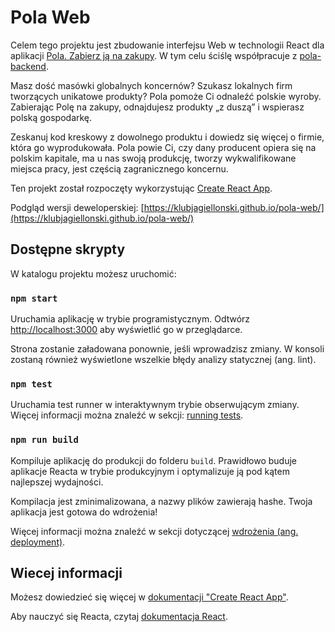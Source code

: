 # Pola Web

Celem tego projektu jest zbudowanie interfejsu Web w technologii React dla aplikacji [Pola. Zabierz ją na zakupy](https://www.pola-app.pl/). W tym celu ściślę współpracuje z [pola-backend](https://github.com/KlubJagiellonski/pola-backend).

Masz dość masówki globalnych koncernów? Szukasz lokalnych firm tworzących unikatowe produkty? Pola pomoże Ci odnaleźć polskie wyroby. Zabierając Polę na zakupy, odnajdujesz produkty „z duszą” i wspierasz polską gospodarkę.

Zeskanuj kod kreskowy z dowolnego produktu i dowiedz się więcej o firmie, która go wyprodukowała. Pola powie Ci, czy dany producent opiera się na polskim kapitale, ma u nas swoją produkcję, tworzy wykwalifikowane miejsca pracy, jest częścią zagranicznego koncernu.

Ten projekt został rozpoczęty wykorzystując [Create React App](https://github.com/facebook/create-react-app).

Podgląd wersji deweloperskiej: [https://klubjagiellonski.github.io/pola-web/](https://klubjagiellonski.github.io/pola-web/)

## Dostępne skrypty

W katalogu projektu możesz uruchomić:

### `npm start`

Uruchamia aplikację w trybie programistycznym.
Odtwórz [http://localhost:3000](http://localhost:3000) aby wyświetlić go w przeglądarce.

Strona zostanie załadowana ponownie, jeśli wprowadzisz zmiany.
W konsoli zostaną również wyświetlone wszelkie błędy analizy statycznej (ang. lint).

### `npm test`

Uruchamia test runner w interaktywnym trybie obserwującym zmiany.
Więcej informacji można znaleźć w sekcji: [running tests](https://facebook.github.io/create-react-app/docs/running-tests).

### `npm run build`

Kompiluje aplikację do produkcji do folderu `build`.
Prawidłowo buduje aplikacje Reacta w trybie produkcyjnym i optymalizuje ją pod kątem najlepszej wydajności.

Kompilacja jest zminimalizowana, a nazwy plików zawierają hashe.
Twoja aplikacja jest gotowa do wdrożenia!

Więcej informacji można znaleźć w sekcji dotyczącej [wdrożenia (ang. deployment)](https://facebook.github.io/create-react-app/docs/deployment).

## Wiecej informacji

Możesz dowiedzieć się więcej w [dokumentacji "Create React App"](https://facebook.github.io/create-react-app/docs/getting-started).

Aby nauczyć się Reacta, czytaj [dokumentacja React](https://reactjs.org/).
